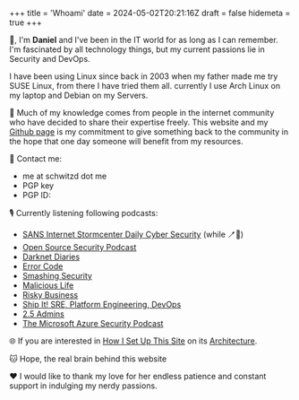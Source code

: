 +++
title = 'Whoami'
date = 2024-05-02T20:21:16Z
draft = false
hidemeta = true
+++

:wave:, I'm **Daniel** and I've been in the IT world for as long as I can remember. I'm fascinated by all technology things, but my current passions lie in Security and DevOps.

I have been using Linux since back in 2003 when my father made me try SUSE Linux, from there I have tried them all. currently I use Arch Linux on my laptop and Debian on my Servers.

:open_book: Much of my knowledge comes from people in the internet community who have decided to share their expertise freely. This website and my [Github page](https://github.com/Schwitzd/) is my commitment to give something back to the community in the hope that one day someone will benefit from my resources.

:love_letter: Contact me:

* me at schwitzd dot me
* PGP key
* PGP ID:

:studio_microphone: Currently listening following podcasts:
* [SANS Internet Stormcenter Daily Cyber Security](https://isc.sans.edu/podcast.html) (while :toothbrush::tooth:)
* [Open Source Security Podcast](https://opensourcesecurity.io/category/podcast/)
* [Darknet Diaries](https://darknetdiaries.com/episode/)
* [Error Code](https://open.spotify.com/show/7gsLmkfxCoYxHrysGQXnSB)
* [Smashing Security](https://www.smashingsecurity.com/episodes)
* [Malicious Life](https://malicious.life/)
* [Risky Business](https://risky.biz/)
* [Ship It! SRE, Platform Engineering, DevOps](https://open.spotify.com/show/522cBqe5n1lRER8I1T2tq5)
* [2.5 Admins](https://2.5admins.com/)
* [The Microsoft Azure Security Podcast](https://azsecuritypodcast.azurewebsites.net/)

:globe_with_meridians: If you are interested in [How I Set Up This Site](/posts/how-i-set-up-this-site) on its [Architecture](/architecture).

:cat: Hope, the real brain behind this website

:heart: I would like to thank my love for her endless patience and constant support in indulging my nerdy passions.
